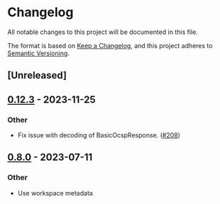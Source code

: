 # Changelog
All notable changes to this project will be documented in this file.

The format is based on [Keep a Changelog](https://keepachangelog.com/en/1.0.0/),
and this project adheres to [Semantic Versioning](https://semver.org/spec/v2.0.0.html).

## [Unreleased]

## [0.12.3](https://github.com/XAMPPRocky/rasn/compare/rasn-ocsp-v0.12.2...rasn-ocsp-v0.12.3) - 2023-11-25

### Other
- Fix issue with decoding of BasicOcspResponse. ([#208](https://github.com/XAMPPRocky/rasn/pull/208))

## [0.8.0](https://github.com/XAMPPRocky/rasn/compare/rasn-ocsp-v0.7.0...rasn-ocsp-v0.8.0) - 2023-07-11

### Other
- Use workspace metadata
